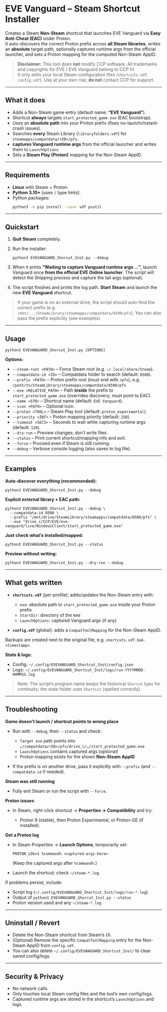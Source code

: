 # EVE Vanguard – Steam Shortcut Installer

Creates a Steam **Non-Steam** shortcut that launches EVE Vanguard via **Easy Anti-Cheat (EAC)** under Proton.  
It auto-discovers the correct Proton prefix across **all Steam libraries**, writes an **absolute** target path, optionally captures runtime args from the official launcher, and sets a Proton mapping for the computed Non-Steam AppID.

> **Disclaimer:** This tool does **not** modify CCP software. All trademarks and copyrights for EVE / EVE Vanguard belong to CCP hf.  
> It only edits your local Steam configuration files (`shortcuts.vdf`, `config.vdf`). Use at your own risk; **do not** contact CCP for support.

---

## What it does

- Adds a Non-Steam game entry (default name: **“EVE Vanguard”**).
- Shortcut **always** targets `start_protected_game.exe` (EAC bootstrap).
- Uses an **absolute path** into your Proton prefix (fixes no-launch/instant-crash issues).
- Searches **every** Steam Library (`libraryfolders.vdf`) for `steamapps/compatdata/<ID>/pfx`.
- **captures Vanguard runtime args** from the official launcher and writes them to `LaunchOptions`.
- Sets a **Steam Play (Proton)** mapping for the Non-Steam AppID.

---

## Requirements

- **Linux** with Steam + Proton.
- **Python 3.10+** (uses `|` type hints).
- Python packages:
  ```bash
  python3 -m pip install --user vdf psutil
  ```

---

## Quickstart

1. **Quit Steam** completely.
2. Run the installer:

   ```
   python3 EVEVANGUARD_Shorcut_Inst.py --debug
   ```
3. When it prints **“Waiting to capture Vanguard runtime args …”**, launch Vanguard once **from the official EVE Online launcher**.
   The script will detect the Shipping process and capture the tail args (optional).
4. The script finishes and prints the log path.
   **Start Steam** and launch the new **EVE Vanguard** shortcut.

> If your game is on an external drive, the script should auto-find the correct prefix (e.g. `/mnt/.../SteamLibrary/steamapps/compatdata/8500/pfx`).
> You can also pass the prefix explicitly (see examples).

---

## Usage

```
python3 EVEVANGUARD_Shorcut_Inst.py [OPTIONS]
```

**Options:**

* `--steam-root <PATH>` – Force Steam root (e.g. `~/.local/share/Steam`).
* `--compatdata-id <ID>` – Compatdata folder to search (default: `8500`).
* `--prefix <PATH>` – Proton prefix root (must end with `/pfx`), e.g.
  `/path/to/SteamLibrary/steamapps/compatdata/8500/pfx`
* `--exe <RELATIVE_PATH>` – Path **inside** the prefix to `start_protected_game.exe`
  (overrides discovery; must point to EAC).
* `--name <STR>` – Shortcut name (default: `EVE Vanguard`).
* `--icon <PATH>` – Optional icon.
* `--proton <TOOL>` – Steam Play tool (default: `proton_experimental`).
* `--priority <INT>` – Proton mapping priority (default: `250`).
* `--timeout <SECS>` – Seconds to wait while capturing runtime args (default: `120`).
* `--dry-run` – Preview changes; don’t write files.
* `--status` – Print current shortcut/mapping info and exit.
* `--force` – Proceed even if Steam is still running.
* `--debug` – Verbose console logging (also saves to log file).

---

## Examples

**Auto-discover everything (recommended):**

```
python3 EVEVANGUARD_Shorcut_Inst.py --debug
```

**Explicit external library + EAC path:**

```
python3 EVEVANGUARD_Shorcut_Inst.py --debug \
  --compatdata-id 8500 \
  --prefix "/mnt/drive/SteamLibrary/steamapps/compatdata/8500/pfx" \
  --exe "drive_c/CCP/EVE/eve-vanguard/live/WindowsClient/start_protected_game.exe"
```

**Just check what’s installed/mapped:**

```
python3 EVEVANGUARD_Shorcut_Inst.py --status
```

**Preview without writing:**

```
python3 EVEVANGUARD_Shorcut_Inst.py --dry-run --debug
```

---

## What gets written

* **`shortcuts.vdf`** (per-profile): adds/updates the Non-Steam entry with:

  * `exe`: absolute path to `start_protected_game.exe` inside your Proton prefix
  * `StartDir`: directory of the exe
  * `LaunchOptions`: captured Vanguard args (if any)
* **`config.vdf`** (global): adds a `CompatToolMapping` for the Non-Steam AppID.

Backups are created next to the original file, e.g. `shortcuts.vdf.bak.<timestamp>`.

**State & logs:**

* Config: `~/.config/EVEVANGUARD_Shortcut_Inst/config.json`
* Logs: `~/.config/EVEVANGUARD_Shortcut_Inst/logs/run-YYYYMMDD-HHMMSS.log`

> Note: The script’s program name keeps the historical `Shorcut` typo for continuity; the state folder uses `Shortcut` (spelled correctly).

---

## Troubleshooting

**Game doesn’t launch / shortcut points to wrong place**

* Run with `--debug`, then `--status` and check:

  * `Target exe` path points into `…/compatdata/<ID>/pfx/drive_c/…/start_protected_game.exe`
  * `LaunchOptions` contains captured args (optional)
  * Proton mapping exists for the shown **Non-Steam AppID**
* If the prefix is on another drive, pass it explicitly with `--prefix` (and `--compatdata-id` if needed).

**Steam was still running**

* Fully exit Steam or run the script with `--force`.

**Proton issues**

* In Steam, right-click shortcut → **Properties → Compatibility** and try:

  * Proton 9 (stable), then Proton Experimental, or Proton-GE (if installed).

**Get a Proton log**

* In Steam Properties → **Launch Options**, temporarily set:

  ```
  PROTON_LOG=1 %command% <captured-args-here>
  ```

  (Keep the captured args after `%command%`.)
* Launch the shortcut; check `~/steam-*.log`.

If problems persist, include:

* Script log (`~/.config/EVEVANGUARD_Shortcut_Inst/logs/run-*.log`)
* Output of `python3 EVEVANGUARD_Shorcut_Inst.py --status`
* Proton version used and any `~/steam-*.log`

---

## Uninstall / Revert

* Delete the Non-Steam shortcut from Steam’s UI.
* (Optional) Remove the specific `CompatToolMapping` entry for the Non-Steam AppID from `config.vdf`.
* You can also delete `~/.config/EVEVANGUARD_Shortcut_Inst/` to clear saved config/logs.

---

## Security & Privacy

* No network calls.
* Only touches local Steam config files and the tool’s own config/logs.
* Captured runtime args are stored in the shortcut’s `LaunchOptions` and logs.


